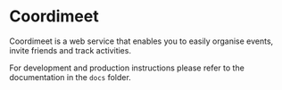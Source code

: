 # Coordimeet
Coordimeet is a web service that enables you to easily organise events, invite friends and track activities.

For development and production instructions please refer to the documentation in the `docs` folder.
